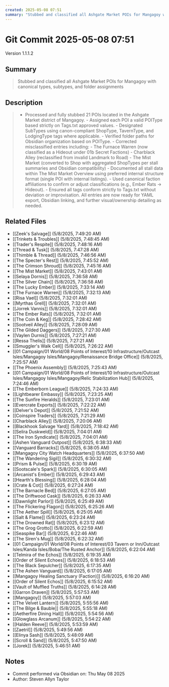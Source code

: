 ```yaml
---
created: 2025-05-08 07:51
summary: "Stubbed and classified all Ashgate Market POIs for Mangagoy with canonical types, subtypes, and folder assignments"
---
```


# Git Commit 2025-05-08 07:51

Version 1.1.1.2

## Summary
> Stubbed and classified all Ashgate Market POIs for Mangagoy with canonical types, subtypes, and folder assignments

## Description
> - Processed and fully stubbed 21 POIs located in the Ashgate Market district of Mangagoy. - Assigned each POI a valid POIType based strictly on Tags.txt approved values. - Designated SubTypes using canon-compliant ShopType, TavernType, and LodgingType tags where applicable. - Verified folder paths for Obsidian organization based on POIType. - Corrected misclassified entries including:   - The Furnace Warren (now classified as a Hideout under 01b Secret Factions)   - Charblack Alley (reclassified from invalid Landmark to Road)   - The Mist Market (converted to Shop with aggregated ShopTypes per stall summaries and Obsidian compatibility) - Documented all stall data within The Mist Market Overview using preferred internal structure format (single POI with internal listings). - Used canonical faction affiliations to confirm or adjust classifications (e.g., Ember Rats → Hideout). - Ensured all tags conform strictly to Tags.txt without deviation or improvisation.  All entries are now ready for YAML export, Obsidian linking, and further visual/ownership detailing as needed.

## Related Files
- [[Zeek's Salvage]] (5/8/2025, 7:49:20 AM)
- [[Trinkets & Troubles]] (5/8/2025, 7:48:45 AM)
- [[Trader's Respite]] (5/8/2025, 7:48:16 AM)
- [[Thread &  Tusk]] (5/8/2025, 7:47:28 AM)
- [[Thimble & Thread]] (5/8/2025, 7:46:56 AM)
- [[The Specter's Rest]] (5/8/2025, 7:45:52 AM)
- [[The Crimson Shroud]] (5/8/2025, 7:45:16 AM)
- [[The Mist Market]] (5/8/2025, 7:43:01 AM)
- [[Selaya Dornis]] (5/8/2025, 7:36:58 AM)
- [[The Silver Chain]] (5/8/2025, 7:36:58 AM)
- [[The Lucky Ember]] (5/8/2025, 7:33:14 AM)
- [[The Furnace Warren]] (5/8/2025, 7:32:13 AM)
- [[Risa Vael]] (5/8/2025, 7:32:01 AM)
- [[Myrthas Grell]] (5/8/2025, 7:32:01 AM)
- [[Jorrek Vannis]] (5/8/2025, 7:32:01 AM)
- [[The Ember Rats]] (5/8/2025, 7:32:01 AM)
- [[The Coin & Keg]] (5/8/2025, 7:28:42 AM)
- [[Sootveil Alley]] (5/8/2025, 7:28:09 AM)
- [[The Gilded Daggers]] (5/8/2025, 7:27:30 AM)
- [[Vaylen Durnis]] (5/8/2025, 7:27:21 AM)
- [[Ressa Thelis]] (5/8/2025, 7:27:21 AM)
- [[Smuggler's Walk Cell]] (5/8/2025, 7:26:22 AM)
- [[01 Campaign/01 World/08 Points of Interest/10 Infrastructure/Outcast Isles/Mangagoy Isles/Mangagoy/Renaissance Bridge Office]] (5/8/2025, 7:25:57 AM)
- [[The Phoenix Assembly]] (5/8/2025, 7:25:43 AM)
- [[01 Campaign/01 World/08 Points of Interest/10 Infrastructure/Outcast Isles/Mangagoy Isles/Mangagoy/Relic Stabilization Hub]] (5/8/2025, 7:24:46 AM)
- [[The Emberborn League]] (5/8/2025, 7:24:33 AM)
- [[Lightbearer Embassy]] (5/8/2025, 7:23:25 AM)
- [[The Sunfire Heralds]] (5/8/2025, 7:23:01 AM)
- [[Evercrate Exports]] (5/8/2025, 7:22:22 AM)
- [[Delver's Depot]] (5/8/2025, 7:21:52 AM)
- [[Coinspire Traders]] (5/8/2025, 7:21:29 AM)
- [[Charblack Alley]] (5/8/2025, 7:20:06 AM)
- [[Blackhook Salvage Yard]] (5/8/2025, 7:18:42 AM)
- [[Selira Duskweld]] (5/8/2025, 7:04:01 AM)
- [[The Iron Syndicate]] (5/8/2025, 7:04:01 AM)
- [[Ashen Vanguard Outpost]] (5/8/2025, 6:38:33 AM)
- [[Vanguard Barracks]] (5/8/2025, 6:38:05 AM)
- [[Mangagoy City Watch Headquarters]] (5/8/2025, 6:37:50 AM)
- [[The Wandering Sigil]] (5/8/2025, 6:30:32 AM)
- [[Prism & Pulse]] (5/8/2025, 6:30:19 AM)
- [[Sootscale's Spark]] (5/8/2025, 6:30:05 AM)
- [[Arcanist's Ember]] (5/8/2025, 6:29:43 AM)
- [[Hearth's Blessing]] (5/8/2025, 6:28:04 AM)
- [[Crate & Cot]] (5/8/2025, 6:27:24 AM)
- [[The Barnacle Bed]] (5/8/2025, 6:27:05 AM)
- [[The Driftwood Cask]] (5/8/2025, 6:26:33 AM)
- [[Dawnlight Parlor]] (5/8/2025, 6:25:49 AM)
- [[The Flickering Flagon]] (5/8/2025, 6:25:26 AM)
- [[The Aether Spill]] (5/8/2025, 6:25:05 AM)
- [[Salt & Flame]] (5/8/2025, 6:23:24 AM)
- [[The Drowned Rat]] (5/8/2025, 6:23:12 AM)
- [[The Grog Grotto]] (5/8/2025, 6:22:59 AM)
- [[Seaspike Bar]] (5/8/2025, 6:22:46 AM)
- [[The Siren's Mug]] (5/8/2025, 6:22:32 AM)
- [[01 Campaign/01 World/08 Points of Interest/03 Tavern or Inn/Outcast Isles/Kanda Isles/Boba/The Rusted Anchor]] (5/8/2025, 6:22:04 AM)
- [[Telmira of the Echos]] (5/8/2025, 6:19:35 AM)
- [[Order of Silent Echoes]] (5/8/2025, 6:18:53 AM)
- [[The Black Sepulcher]] (5/8/2025, 6:17:35 AM)
- [[The Ashen Vanguard]] (5/8/2025, 6:17:05 AM)
- [[Mangagoy Healing Sanctuary (Faction)]] (5/8/2025, 6:16:20 AM)
- [[Order of Silent Echos]] (5/8/2025, 6:15:52 AM)
- [[Vault of Muffled Truths]] (5/8/2025, 6:14:28 AM)
- [[Garron Draven]] (5/8/2025, 5:57:53 AM)
- [[Mangagoy]] (5/8/2025, 5:57:03 AM)
- [[The Velvet Lantern]] (5/8/2025, 5:55:56 AM)
- [[The Bilge & Bauble]] (5/8/2025, 5:55:18 AM)
- [[Aetherfire Dining Hall]] (5/8/2025, 5:54:56 AM)
- [[Glowglass Arcanum]] (5/8/2025, 5:54:22 AM)
- [[Halden Reeve]] (5/8/2025, 5:53:59 AM)
- [[Zaetril]] (5/8/2025, 5:49:56 AM)
- [[Elinya Sash]] (5/8/2025, 5:48:09 AM)
- [[Scroll & Sand]] (5/8/2025, 5:47:50 AM)
- [[Jorek]] (5/8/2025, 5:46:51 AM)

## Notes
- Commit performed via Obsidian on: Thu May 08 2025
- Author: Steven Allyn Taylor

